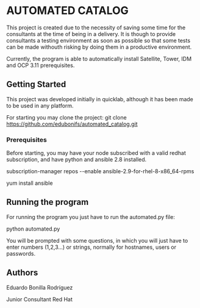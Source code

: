 # AUTOMATED CATALOG

This project is created due to the necessity of saving some time for the consultants at the time of being in a delivery. It is though to provide consultants a testing environment as soon as possible so that some tests can be made withouth risking by doing them in a productive environment.

Currently, the program is able to automatically install Satellite, Tower, IDM and OCP 3.11 prerequisites.

## Getting Started

This project was developed initially in quicklab, although it has been made to be used in any platform.

For starting you may clone the project: git clone https://github.com/edubonifs/automated_catalog.git

### Prerequisites

Before starting, you may have your node subscribed with a valid redhat subscription, and have python and ansible 2.8 installed.

subscription-manager repos --enable ansible-2.9-for-rhel-8-x86_64-rpms

yum install ansible

## Running the program

For running the program you just have to run the automated.py file:

python automated.py

You will be prompted with some questions, in which you will just have to enter numbers (1,2,3...) or strings, normally for hostnames, users or passwords.

## Authors

Eduardo Bonilla Rodríguez

Junior Consultant Red Hat

